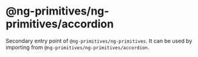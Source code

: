 # @ng-primitives/ng-primitives/accordion

Secondary entry point of `@ng-primitives/ng-primitives`. It can be used by importing from `@ng-primitives/ng-primitives/accordion`.
